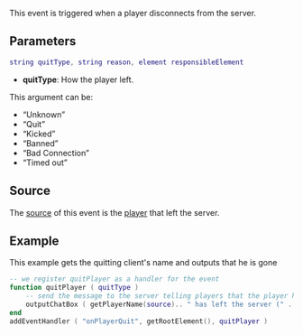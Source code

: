 This event is triggered when a player disconnects from the server.

Parameters
----------

``` lua
string quitType, string reason, element responsibleElement
```

-   **quitType**: How the player left.

This argument can be:

-   “Unknown”
-   “Quit”
-   “Kicked”
-   “Banned”
-   “Bad Connection”
-   “Timed out”

Source
------

The [source](/docs/event_system#event_source.md "wikilink") of this event is the [player](/player.md "wikilink") that left the server.

Example
-------

This example gets the quitting client's name and outputs that he is gone

``` lua
-- we register quitPlayer as a handler for the event
function quitPlayer ( quitType )
    -- send the message to the server telling players that the player has left.
    outputChatBox ( getPlayerName(source).. " has left the server (" .. quitType .. ")" )
end
addEventHandler ( "onPlayerQuit", getRootElement(), quitPlayer )
```
